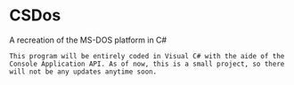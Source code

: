 # CSDos
A recreation of the MS-DOS platform in C#

	This program will be entirely coded in Visual C# with the aide of the Console Application API. As of now, this is a small project, so there will not be any updates anytime soon.
